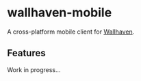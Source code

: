 # wallhaven-mobile

A cross-platform mobile client for [Wallhaven](https://wallhaven.cc/).

## Features
Work in progress...